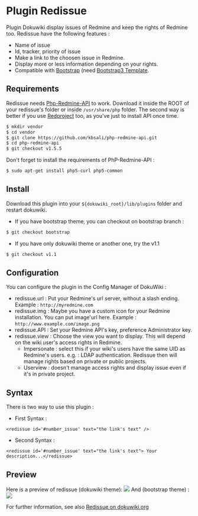 # Plugin Redissue
Plugin Dokuwiki display issues of Redmine and keep the rights of Redmine too. Redissue have the following features :
* Name of issue
* Id, tracker, priority of issue
* Make a link to the choosen issue in Redmine.
* Display more or less information depending on your rights.
* Compatible with [Bootstrap](http://getbootstrap.com/) (need [Bootstrap3 Template](https://github.com/LotarProject/dokuwiki-template-bootstrap3/).

## Requirements
Redissue needs [Php-Redmine-API](https://github.com/kbsali/php-redmine-api) to work. Download it inside the ROOT of your redissue's folder or inside ``/usr/share/php`` folder. The second way is better if you use [Redproject](https://www.dokuwiki.org/plugin:redissue) too, as you've just to install API once time.

```bash
$ mkdir vendor
$ cd vendor
$ git clone https://github.com/kbsali/php-redmine-api.git
$ cd php-redmine-api
$ git checkout v1.5.5
```

Don't forget to install the requirements of PhP-Redmine-API :
```bash
$ sudo apt-get install php5-curl php5-common
```

## Install
Download this plugin into your ``${dokuwiki_root}/lib/plugins`` folder and restart dokuwiki.
* If you have bootstrap theme, you can checkout on bootstrap branch :
```bash
$ git checkout bootstrap
```
* If you have only dokuwiki theme or another one, try the v1.1
```bash
$ git checkout v1.1
```

## Configuration
You can configure the plugin in the Config Manager of DokuWiki :

* redissue.url : Put your Redmine's url server, without a slash ending. Example : ``http://myredmine.com``
* redissue.img : Maybe you have a custom icon for your Redmine installation. You can put image'url here. Example : ``http://www.example.com/image.png``
* redissue.API : Set your Redmine API's key, preference Administrator key.
* redissue.view : Choose the view you want to display. This will depend on the wiki user's access rights in Redmine.
  * Impersonate : select this if your wiki's users have the same UID as Redmine's users. e.g. : LDAP authentication. Redissue then will manage rights based on private or public projects.
  * Userview : doesn't manage access rights and display issue even if it's in private project.

## Syntax
There is two way to use this plugin :

* First Syntax :

``<redissue id='#number_issue' text="the link's text" /> ``
* Second Syntax :

``<redissue id='#number_issue' text="the link's text"> Your description...</redissue>``

## Preview
Here is a preview of redissue (dokuwiki theme):
![](http://s1.postimg.org/v1gniip1r/redissue.png)
And (bootstrap theme) :
![](http://s10.postimg.org/3jsjjq8sp/redissue2.png)

For further information, see also [Redissue on dokuwiki.org](https://www.dokuwiki.org/plugin:redissue)
